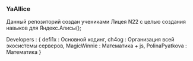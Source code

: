 ### YaAllice
Данный репозиторий создан учениками Лицея N22 с целью создания навыков для Яндекс.Алисы();



Developers : {
             defi1x : Основной кодинг,
             ch4og : Организация всей экосистемы серверов,
             MagicWinnie : Математика + js,
             PolinaPyatkova : Математика
             }
